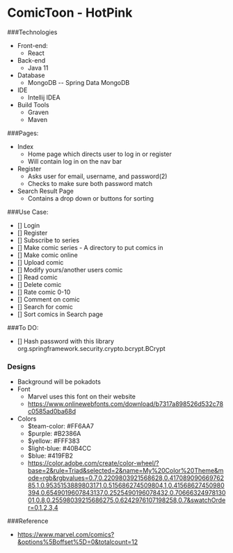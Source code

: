 # ComicToon - HotPink

###Technologies
* Front-end:
    * React
* Back-end
    * Java 11
* Database
    * MongoDB -- Spring Data MongoDB
* IDE
    * Intellij IDEA
* Build Tools
    * Graven
    * Maven

###Pages:
* Index
    * Home page which directs user to log in or register
    * Will contain log in on the nav bar
* Register
    * Asks user for email, username, and password(2)
    * Checks to make sure both password match
* Search Result Page
    * Contains a drop down or buttons for sorting

###Use Case:
* [] Login
* [] Register
* [] Subscribe to series
* [] Make comic series - A directory to put comics in
* [] Make comic online
* [] Upload comic
* [] Modify yours/another users comic
* [] Read comic
* [] Delete comic
* [] Rate comic 0-10
* [] Comment on comic
* [] Search for comic
* [] Sort comics in Search page

###To DO:
* [] Hash password with this library org.springframework.security.crypto.bcrypt.BCrypt

### Designs
* Background will be pokadots
* Font 
    * Marvel uses this font on their website
    * https://www.onlinewebfonts.com/download/b7317a898526d532c78c0585ad0ba68d
* Colors
    * $team-color: #FF6AA7
    * $purple: #B2386A
    * $yellow: #FFF383
    * $light-blue: #40B4CC
    * $blue: #419FB2
    * https://color.adobe.com/create/color-wheel/?base=2&rule=Triad&selected=2&name=My%20Color%20Theme&mode=rgb&rgbvalues=0.7,0.2209803921568628,0.41708909066976285,1,0.9535153889803171,0.515686274509804,1,0.41568627450980394,0.6549019607843137,0.2525490196078432,0.7066632497813001,0.8,0.25598039215686275,0.6242976107198258,0.7&swatchOrder=0,1,2,3,4

###Reference
* https://www.marvel.com/comics?&options%5Boffset%5D=0&totalcount=12